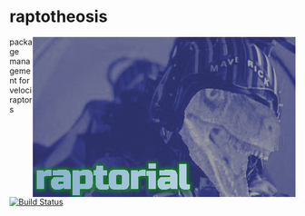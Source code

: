 # raptotheosis

<a href="https://nick-black.com/dankwiki/index.php?title=Raptorial">
<img src="doc/raptorial.jpg" alt="RAPTORIAL" align="right">
</a>

package management for velociraptors

[![Build Status](https://drone.dsscaw.com:4443/api/badges/dankamongmen/raptotheosis/status.svg)](https://drone.dsscaw.com:4443/dankamongmen/raptotheosis)
